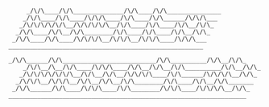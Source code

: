 

```
     _/\/\____/\/\______________/\/\____/\/\_______________            
    _/\/\____/\/\____/\/\/\____/\/\____/\/\______/\/\/\___             
   _/\/\/\/\/\/\__/\/\/\/\/\__/\/\____/\/\____/\/\__/\/\_              
  _/\/\____/\/\__/\/\________/\/\____/\/\____/\/\__/\/\_               
 _/\/\____/\/\____/\/\/\/\__/\/\/\__/\/\/\____/\/\/\___                
______________________________________________________                 
     _/\/\______/\/\__________________________/\/\__________/\/\__/\/\_
    _/\/\__/\__/\/\____/\/\/\____/\/\__/\/\__/\/\__________/\/\__/\/\_ 
   _/\/\/\/\/\/\/\__/\/\__/\/\__/\/\/\/\____/\/\______/\/\/\/\__/\/\_  
  _/\/\/\__/\/\/\__/\/\__/\/\__/\/\________/\/\____/\/\__/\/\_______   
 _/\/\______/\/\____/\/\/\____/\/\________/\/\/\____/\/\/\/\__/\/\_    
__________________________________________________________________     
```




<!--
## Hi there 👋
[![Efe's GitHub stats](https://github-readme-stats-alpha-henna-42.vercel.app/api?username=verynewusername&show_icons=true&theme=github_dark)](https://github-readme-stats-alpha-henna-42.vercel.app)
**verynewusername/verynewusername** is a ✨ _special_ ✨ repository because its `README.md` (this file) appears on your GitHub profile.

Here are some ideas to get you started:

- 🔭 I’m currently working on ...
- 🌱 I’m currently learning ...
- 👯 I’m looking to collaborate on ...
- 🤔 I’m looking for help with ...
- 💬 Ask me about ...
- 📫 How to reach me: ...
- 😄 Pronouns: ...
- ⚡ Fun fact: ...
-->
